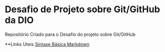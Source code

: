 # Desafio de Projeto sobre Git/GitHub da DIO
Repositório Criado para o Desafio do projeto sobre Git/GitHub

**Links Uteis
[Sintaxe Básica Markdown](https://markdownguide.org/basic-syntax/)
